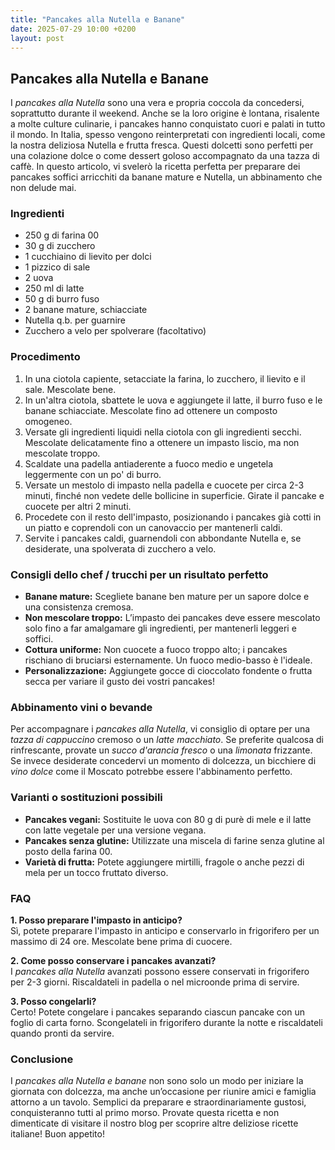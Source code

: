 ```yaml
---
title: "Pancakes alla Nutella e Banane"
date: 2025-07-29 10:00 +0200
layout: post
---
```


## Pancakes alla Nutella e Banane

I *pancakes alla Nutella* sono una vera e propria coccola da concedersi, soprattutto durante il weekend. Anche se la loro origine è lontana, risalente a molte culture culinarie, i pancakes hanno conquistato cuori e palati in tutto il mondo. In Italia, spesso vengono reinterpretati con ingredienti locali, come la nostra deliziosa Nutella e frutta fresca. Questi dolcetti sono perfetti per una colazione dolce o come dessert goloso accompagnato da una tazza di caffè. In questo articolo, vi svelerò la ricetta perfetta per preparare dei pancakes soffici arricchiti da banane mature e Nutella, un abbinamento che non delude mai.

### Ingredienti

- 250 g di farina 00
- 30 g di zucchero
- 1 cucchiaino di lievito per dolci
- 1 pizzico di sale
- 2 uova
- 250 ml di latte
- 50 g di burro fuso
- 2 banane mature, schiacciate
- Nutella q.b. per guarnire
- Zucchero a velo per spolverare (facoltativo)

### Procedimento

1. In una ciotola capiente, setacciate la farina, lo zucchero, il lievito e il sale. Mescolate bene.
2. In un'altra ciotola, sbattete le uova e aggiungete il latte, il burro fuso e le banane schiacciate. Mescolate fino ad ottenere un composto omogeneo.
3. Versate gli ingredienti liquidi nella ciotola con gli ingredienti secchi. Mescolate delicatamente fino a ottenere un impasto liscio, ma non mescolate troppo.
4. Scaldate una padella antiaderente a fuoco medio e ungetela leggermente con un po' di burro.
5. Versate un mestolo di impasto nella padella e cuocete per circa 2-3 minuti, finché non vedete delle bollicine in superficie. Girate il pancake e cuocete per altri 2 minuti.
6. Procedete con il resto dell'impasto, posizionando i pancakes già cotti in un piatto e coprendoli con un canovaccio per mantenerli caldi.
7. Servite i pancakes caldi, guarnendoli con abbondante Nutella e, se desiderate, una spolverata di zucchero a velo.

### Consigli dello chef / trucchi per un risultato perfetto

- **Banane mature:** Scegliete banane ben mature per un sapore dolce e una consistenza cremosa. 
- **Non mescolare troppo:** L’impasto dei pancakes deve essere mescolato solo fino a far amalgamare gli ingredienti, per mantenerli leggeri e soffici.
- **Cottura uniforme:** Non cuocete a fuoco troppo alto; i pancakes rischiano di bruciarsi esternamente. Un fuoco medio-basso è l'ideale.
- **Personalizzazione:** Aggiungete gocce di cioccolato fondente o frutta secca per variare il gusto dei vostri pancakes!

### Abbinamento vini o bevande

Per accompagnare i *pancakes alla Nutella*, vi consiglio di optare per una *tazza di cappuccino* cremoso o un *latte macchiato*. Se preferite qualcosa di rinfrescante, provate un *succo d'arancia fresco* o una *limonata* frizzante. Se invece desiderate concedervi un momento di dolcezza, un bicchiere di *vino dolce* come il Moscato potrebbe essere l'abbinamento perfetto.

### Varianti o sostituzioni possibili

- **Pancakes vegani:** Sostituite le uova con 80 g di purè di mele e il latte con latte vegetale per una versione vegana.
- **Pancakes senza glutine:** Utilizzate una miscela di farine senza glutine al posto della farina 00.
- **Varietà di frutta:** Potete aggiungere mirtilli, fragole o anche pezzi di mela per un tocco fruttato diverso.

### FAQ

**1. Posso preparare l'impasto in anticipo?**  
Sì, potete preparare l'impasto in anticipo e conservarlo in frigorifero per un massimo di 24 ore. Mescolate bene prima di cuocere.

**2. Come posso conservare i pancakes avanzati?**  
I *pancakes alla Nutella* avanzati possono essere conservati in frigorifero per 2-3 giorni. Riscaldateli in padella o nel microonde prima di servire.

**3. Posso congelarli?**  
Certo! Potete congelare i pancakes separando ciascun pancake con un foglio di carta forno. Scongelateli in frigorifero durante la notte e riscaldateli quando pronti da servire.

### Conclusione

I *pancakes alla Nutella e banane* non sono solo un modo per iniziare la giornata con dolcezza, ma anche un’occasione per riunire amici e famiglia attorno a un tavolo. Semplici da preparare e straordinariamente gustosi, conquisteranno tutti al primo morso. Provate questa ricetta e non dimenticate di visitare il nostro blog per scoprire altre deliziose ricette italiane! Buon appetito!